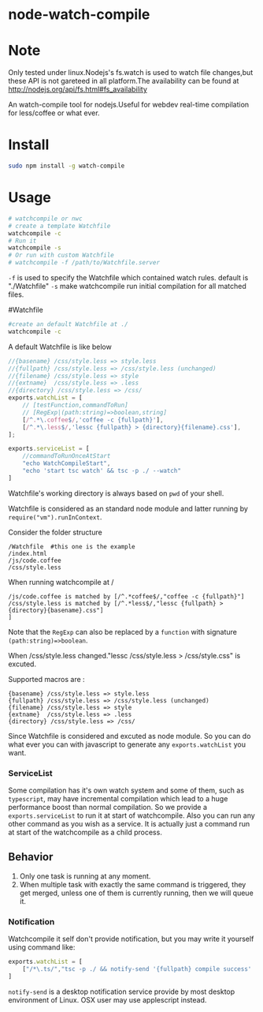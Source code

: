node-watch-compile
==================
# Note
Only tested under linux.Nodejs's fs.watch is used to watch file changes,but these API is not gareteed in all platform.The availability can be found at http://nodejs.org/api/fs.html#fs_availability

An watch-compile tool for nodejs.Useful for webdev real-time compilation for less/coffee or what ever.
# Install
```bash
sudo npm install -g watch-compile
```

# Usage
```bash
# watchcompile or nwc
# create a template Watchfile
watchcompile -c
# Run it
watchcompile -s
# Or run with custom Watchfile
# watchcompile -f /path/to/Watchfile.server
```

`-f` is used to specify the Watchfile which contained watch rules. default is "./Watchfile"
`-s` make watchcompile run initial compilation for all matched files.

#Watchfile
```bash
#create an default Watchfile at ./
watchcompile -c
```
A default Watchfile is like below
```javascript
//{basename} /css/style.less => style.less
//{fullpath} /css/style.less => /css/style.less (unchanged)
//{filename} /css/style.less => style
//{extname}  /css/style.less => .less
//{directory} /css/style.less => /css/
exports.watchList = [
    // [testFunction,commandToRun]
    // [RegExp|(path:string)=>boolean,string]
    [/^.*\.coffee$/,'coffee -c {fullpath}'],
    [/^.*\.less$/,'lessc {fullpath} > {directory}{filename}.css'],
];

exports.serviceList = [
    //commandToRunOnceAtStart
    "echo WatchCompileStart",
    "echo 'start tsc watch' && tsc -p ./ --watch"
]
```
Watchfile's working directory is always based on `pwd` of your shell.

Watchfile is considered as an standard node module and latter running by `require("vm").runInContext`.

Consider the folder structure
```
/Watchfile  #this one is the example
/index.html
/js/code.coffee
/css/style.less
```

When running watchcompile at /

```
/js/code.coffee is matched by [/^.*coffee$/,"coffee -c {fullpath}"]
/css/style.less is matched by [/^.*less$/,"lessc {fullpath} > {directory}{basename}.css"]
]
```

Note that the `RegExp` can also be replaced by a `function` with signature `(path:string)=>boolean`. 

When /css/style.less changed."lessc /css/style.less > /css/style.css" is excuted.

Supported macros are :

```
{basename} /css/style.less => style.less
{fullpath} /css/style.less => /css/style.less (unchanged)
{filename} /css/style.less => style
{extname}  /css/style.less => .less
{directory} /css/style.less => /css/
```

Since Watchfile is considered and excuted as node module. So you can do what ever you can with javascript to generate any `exports.watchList` you want.

### ServiceList

Some compilation has it's own watch system and some of them, such as `typescript`, may have incremental compilation which lead to a huge performance boost than normal compilation. So we provide a `exports.serviceList` to run it at start of watchcompile. Also you can run any other command as you wish as a service. It is actually just a command run at start of the watchcompile as a child process.

## Behavior

1. Only one task is running at any moment.
2. When multiple task with exactly the same command is triggered, they get merged, unless one of them is currently running, then we will queue it.

### Notification

Watchcompile it self don't provide notification, but you may write it yourself using command like:

```js
exports.watchList = [
    ["/*\.ts/","tsc -p ./ && notify-send '{fullpath} compile success' || notify-send 'something is wrong with {fullpath}'"]
]
```

`notify-send` is a desktop notification service provide by most desktop environment of Linux. OSX user may use applescript instead.
